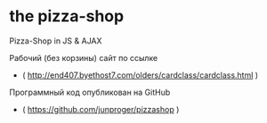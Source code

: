# the pizza-shop

Pizza-Shop in JS & AJAX

Рабочий (без корзины) сайт по ссылке
* ( http://end407.byethost7.com/olders/cardclass/cardclass.html )

Программный код опубликован на GitHub
* ( https://github.com/junproger/pizzashop )
